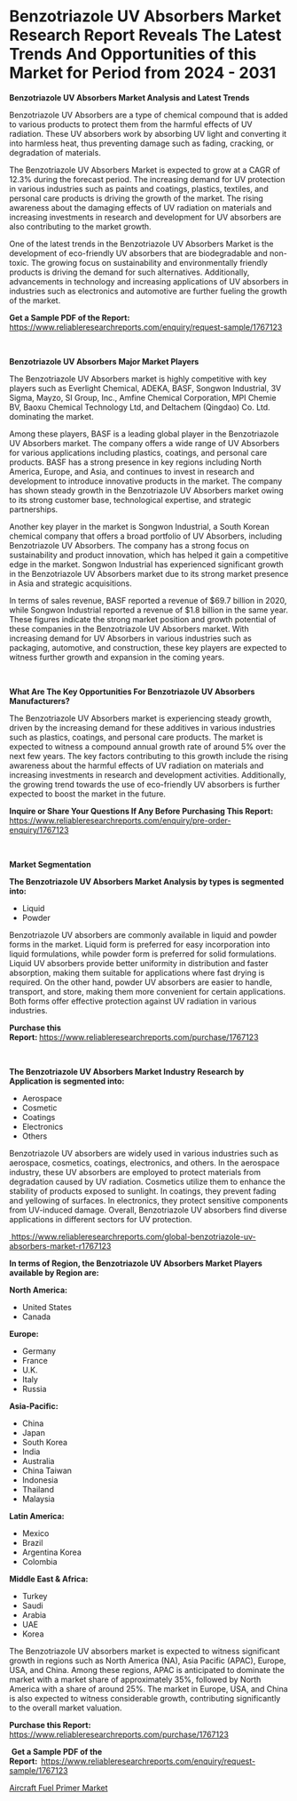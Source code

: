 <p><h1>Benzotriazole UV Absorbers Market Research Report Reveals The Latest Trends And Opportunities of this Market for Period from 2024 - 2031</h1></p><p><strong>Benzotriazole UV Absorbers Market Analysis and Latest Trends</strong></p>
<p><p>Benzotriazole UV Absorbers are a type of chemical compound that is added to various products to protect them from the harmful effects of UV radiation. These UV absorbers work by absorbing UV light and converting it into harmless heat, thus preventing damage such as fading, cracking, or degradation of materials.</p><p>The Benzotriazole UV Absorbers Market is expected to grow at a CAGR of 12.3% during the forecast period. The increasing demand for UV protection in various industries such as paints and coatings, plastics, textiles, and personal care products is driving the growth of the market. The rising awareness about the damaging effects of UV radiation on materials and increasing investments in research and development for UV absorbers are also contributing to the market growth.</p><p>One of the latest trends in the Benzotriazole UV Absorbers Market is the development of eco-friendly UV absorbers that are biodegradable and non-toxic. The growing focus on sustainability and environmentally friendly products is driving the demand for such alternatives. Additionally, advancements in technology and increasing applications of UV absorbers in industries such as electronics and automotive are further fueling the growth of the market.</p></p>
<p><strong>Get a Sample PDF of the Report:&nbsp;</strong> <a href="https://www.reliableresearchreports.com/enquiry/request-sample/1767123">https://www.reliableresearchreports.com/enquiry/request-sample/1767123</a></p>
<p>&nbsp;</p>
<p><strong>Benzotriazole UV Absorbers Major Market Players</strong></p>
<p><p>The Benzotriazole UV Absorbers market is highly competitive with key players such as Everlight Chemical, ADEKA, BASF, Songwon Industrial, 3V Sigma, Mayzo, SI Group, Inc., Amfine Chemical Corporation, MPI Chemie BV, Baoxu Chemical Technology Ltd, and Deltachem (Qingdao) Co. Ltd. dominating the market.</p><p>Among these players, BASF is a leading global player in the Benzotriazole UV Absorbers market. The company offers a wide range of UV Absorbers for various applications including plastics, coatings, and personal care products. BASF has a strong presence in key regions including North America, Europe, and Asia, and continues to invest in research and development to introduce innovative products in the market. The company has shown steady growth in the Benzotriazole UV Absorbers market owing to its strong customer base, technological expertise, and strategic partnerships.</p><p>Another key player in the market is Songwon Industrial, a South Korean chemical company that offers a broad portfolio of UV Absorbers, including Benzotriazole UV Absorbers. The company has a strong focus on sustainability and product innovation, which has helped it gain a competitive edge in the market. Songwon Industrial has experienced significant growth in the Benzotriazole UV Absorbers market due to its strong market presence in Asia and strategic acquisitions.</p><p>In terms of sales revenue, BASF reported a revenue of $69.7 billion in 2020, while Songwon Industrial reported a revenue of $1.8 billion in the same year. These figures indicate the strong market position and growth potential of these companies in the Benzotriazole UV Absorbers market. With increasing demand for UV Absorbers in various industries such as packaging, automotive, and construction, these key players are expected to witness further growth and expansion in the coming years.</p></p>
<p>&nbsp;</p>
<p><strong>What Are The Key Opportunities For Benzotriazole UV Absorbers Manufacturers?</strong></p>
<p><p>The Benzotriazole UV Absorbers market is experiencing steady growth, driven by the increasing demand for these additives in various industries such as plastics, coatings, and personal care products. The market is expected to witness a compound annual growth rate of around 5% over the next few years. The key factors contributing to this growth include the rising awareness about the harmful effects of UV radiation on materials and increasing investments in research and development activities. Additionally, the growing trend towards the use of eco-friendly UV absorbers is further expected to boost the market in the future.</p></p>
<p><strong>Inquire or Share Your Questions If Any Before Purchasing This Report:</strong> <a href="https://www.reliableresearchreports.com/enquiry/pre-order-enquiry/1767123">https://www.reliableresearchreports.com/enquiry/pre-order-enquiry/1767123</a></p>
<p>&nbsp;</p>
<p><strong>Market Segmentation</strong></p>
<p><strong>The Benzotriazole UV Absorbers Market Analysis by types is segmented into:</strong></p>
<p><ul><li>Liquid</li><li>Powder</li></ul></p>
<p><p>Benzotriazole UV absorbers are commonly available in liquid and powder forms in the market. Liquid form is preferred for easy incorporation into liquid formulations, while powder form is preferred for solid formulations. Liquid UV absorbers provide better uniformity in distribution and faster absorption, making them suitable for applications where fast drying is required. On the other hand, powder UV absorbers are easier to handle, transport, and store, making them more convenient for certain applications. Both forms offer effective protection against UV radiation in various industries.</p></p>
<p><strong>Purchase this Report:&nbsp;</strong><a href="https://www.reliableresearchreports.com/purchase/1767123">https://www.reliableresearchreports.com/purchase/1767123</a></p>
<p>&nbsp;</p>
<p><strong>The Benzotriazole UV Absorbers Market Industry Research by Application is segmented into:</strong></p>
<p><ul><li>Aerospace</li><li>Cosmetic</li><li>Coatings</li><li>Electronics</li><li>Others</li></ul></p>
<p><p>Benzotriazole UV absorbers are widely used in various industries such as aerospace, cosmetics, coatings, electronics, and others. In the aerospace industry, these UV absorbers are employed to protect materials from degradation caused by UV radiation. Cosmetics utilize them to enhance the stability of products exposed to sunlight. In coatings, they prevent fading and yellowing of surfaces. In electronics, they protect sensitive components from UV-induced damage. Overall, Benzotriazole UV absorbers find diverse applications in different sectors for UV protection.</p></p>
<p><a href="https://www.reliableresearchreports.com/global-benzotriazole-uv-absorbers-market-r1767123">&nbsp;https://www.reliableresearchreports.com/global-benzotriazole-uv-absorbers-market-r1767123</a></p>
<p><strong>In terms of Region, the Benzotriazole UV Absorbers Market Players available by Region are:</strong></p>
<p>
    <p> <strong> North America: </strong>
        <ul>
            <li>United States</li>
            <li>Canada</li>
        </ul>
        </p> 
    <p> <strong> Europe: </strong>
        <ul>
            <li>Germany</li>
            <li>France</li>
            <li>U.K.</li>
            <li>Italy</li>
            <li>Russia</li>
        </ul>
        </p> 
    <p> <strong> Asia-Pacific: </strong>
        <ul>
            <li>China</li>
            <li>Japan</li>
            <li>South Korea</li>
            <li>India</li>
            <li>Australia</li>
            <li>China Taiwan</li>
            <li>Indonesia</li>
            <li>Thailand</li>
            <li>Malaysia</li>
        </ul>
        </p> 
    <p> <strong> Latin America: </strong>
        <ul>
            <li>Mexico</li>
            <li>Brazil</li>
            <li>Argentina Korea</li>
            <li>Colombia</li>
        </ul>
        </p> 
    <p> <strong> Middle East & Africa: </strong>
        <ul>
            <li>Turkey</li>
            <li>Saudi</li>
            <li>Arabia</li>
            <li>UAE</li>
            <li>Korea</li>
        </ul>
    </p>
    </p>
<p><p>The Benzotriazole UV absorbers market is expected to witness significant growth in regions such as North America (NA), Asia Pacific (APAC), Europe, USA, and China. Among these regions, APAC is anticipated to dominate the market with a market share of approximately 35%, followed by North America with a share of around 25%. The market in Europe, USA, and China is also expected to witness considerable growth, contributing significantly to the overall market valuation.</p></p>
<p><strong>Purchase this Report: </strong><a href="https://www.reliableresearchreports.com/purchase/1767123">https://www.reliableresearchreports.com/purchase/1767123</a></p>
<p>&nbsp;<strong>Get a Sample PDF of the Report:&nbsp;&nbsp;</strong><a href="https://www.reliableresearchreports.com/enquiry/request-sample/1767123">https://www.reliableresearchreports.com/enquiry/request-sample/1767123</a></p>
<p><strong></strong></p>
<p><p><a href="https://github.com/barbarakbess8920/Market-Research-Report-List-1/blob/main/aircraft-fuel-primer-market.md">Aircraft Fuel Primer Market</a></p></p>